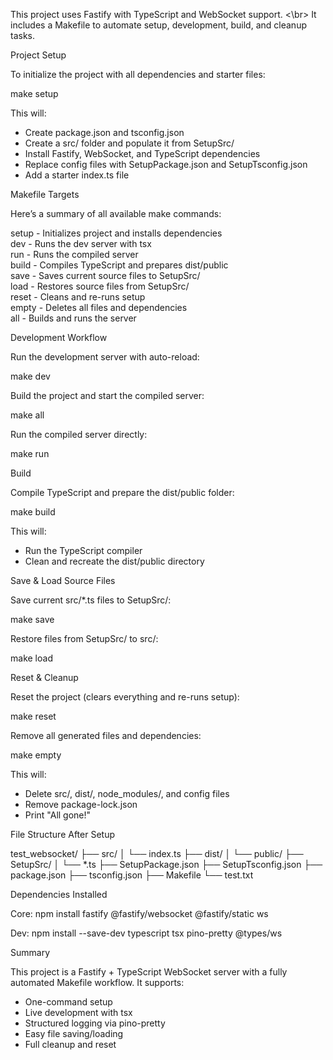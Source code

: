 
This project uses Fastify with TypeScript and WebSocket support. <\br> It includes a Makefile to automate setup, development, build, and cleanup tasks.

Project Setup

To initialize the project with all dependencies and starter files:

make setup

This will:
- Create package.json and tsconfig.json
- Create a src/ folder and populate it from SetupSrc/
- Install Fastify, WebSocket, and TypeScript dependencies
- Replace config files with SetupPackage.json and SetupTsconfig.json
- Add a starter index.ts file

Makefile Targets

Here’s a summary of all available make commands:

setup   - Initializes project and installs dependencies  
dev     - Runs the dev server with tsx  
run     - Runs the compiled server  
build   - Compiles TypeScript and prepares dist/public  
save    - Saves current source files to SetupSrc/  
load    - Restores source files from SetupSrc/  
reset   - Cleans and re-runs setup  
empty   - Deletes all files and dependencies  
all     - Builds and runs the server  

Development Workflow

Run the development server with auto-reload:

make dev

Build the project and start the compiled server:

make all

Run the compiled server directly:

make run

Build

Compile TypeScript and prepare the dist/public folder:

make build

This will:
- Run the TypeScript compiler
- Clean and recreate the dist/public directory

Save & Load Source Files

Save current src/*.ts files to SetupSrc/:

make save

Restore files from SetupSrc/ to src/:

make load

Reset & Cleanup

Reset the project (clears everything and re-runs setup):

make reset

Remove all generated files and dependencies:

make empty

This will:
- Delete src/, dist/, node_modules/, and config files
- Remove package-lock.json
- Print "All gone!"

File Structure After Setup

test_websocket/
├── src/
│   └── index.ts
├── dist/
│   └── public/
├── SetupSrc/
│   └── *.ts
├── SetupPackage.json
├── SetupTsconfig.json
├── package.json
├── tsconfig.json
├── Makefile
└── test.txt

Dependencies Installed

Core:
npm install fastify @fastify/websocket @fastify/static ws

Dev:
npm install --save-dev typescript tsx pino-pretty @types/ws

Summary

This project is a Fastify + TypeScript WebSocket server with a fully automated Makefile workflow. It supports:
- One-command setup
- Live development with tsx
- Structured logging via pino-pretty
- Easy file saving/loading
- Full cleanup and reset